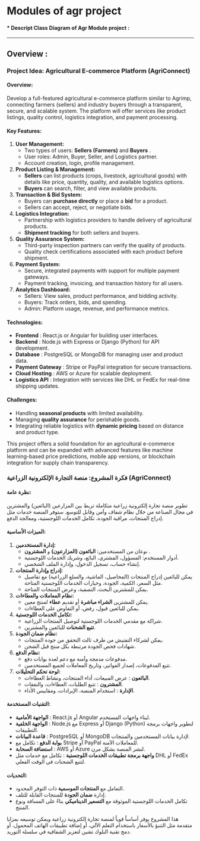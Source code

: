# Modules of agr project

#### *   Descript  Class Diagram of Agr Module project :

---

## Overview :

### **Project Idea: Agricultural E-commerce Platform (AgriConnect)**

#### **Overview:**

Develop a full-featured agricultural e-commerce platform similar to Agrimp, connecting farmers (sellers) and industry buyers through a transparent, secure, and scalable system. The platform will offer services like product listings, quality control, logistics integration, and payment processing.

#### **Key Features:**

1. **User Management:**
   * Two types of users: **Sellers (Farmers)** and  **Buyers** .
   * User roles: Admin, Buyer, Seller, and Logistics partner.
   * Account creation, login, profile management.
2. **Product Listing & Management:**
   * **Sellers** can list products (crops, livestock, agricultural goods) with details like price, quantity, quality, and available logistics options.
   * **Buyers** can search, filter, and view available products.
3. **Transaction & Bid System:**
   * Buyers can **purchase directly** or place a **bid** for a product.
   * Sellers can accept, reject, or negotiate bids.
4. **Logistics Integration:**
   * Partnership with logistics providers to handle delivery of agricultural products.
   * **Shipment tracking** for both sellers and buyers.
5. **Quality Assurance System:**
   * Third-party inspection partners can verify the quality of products.
   * Quality check certifications associated with each product before shipment.
6. **Payment System:**
   * Secure, integrated payments with support for multiple payment gateways.
   * Payment tracking, invoicing, and transaction history for all users.
7. **Analytics Dashboard:**
   * Sellers: View sales, product performance, and bidding activity.
   * Buyers: Track orders, bids, and spending.
   * Admin: Platform usage, revenue, and performance metrics.

#### **Technologies:**

* **Frontend** : React.js or Angular for building user interfaces.
* **Backend** : Node.js with Express or Django (Python) for API development.
* **Database** : PostgreSQL or MongoDB for managing user and product data.
* **Payment Gateway** : Stripe or PayPal integration for secure transactions.
* **Cloud Hosting** : AWS or Azure for scalable deployment.
* **Logistics API** : Integration with services like DHL or FedEx for real-time shipping updates.

#### **Challenges:**

* Handling **seasonal products** with limited availability.
* Managing **quality assurance** for perishable goods.
* Integrating reliable logistics with **dynamic pricing** based on distance and product type.

This project offers a solid foundation for an agricultural e-commerce platform and can be expanded with advanced features like machine learning-based price predictions, mobile app versions, or blockchain integration for supply chain transparency.

### **فكرة المشروع: منصة التجارة الإلكترونية الزراعية (AgriConnect)**

#### **نظرة عامة:**

تطوير منصة تجارة إلكترونية زراعية متكاملة تربط بين المزارعين (البائعين) والمشترين في مجال الصناعة من خلال نظام شفاف وآمن وقابل للتوسع. ستوفر المنصة خدمات مثل إدراج المنتجات، مراقبة الجودة، تكامل الخدمات اللوجستية، ومعالجة الدفع.

#### **الميزات الأساسية:**

1. **إدارة المستخدمين:**
   * نوعان من المستخدمين: **البائعون (المزارعون)** و **المشترون** .
   * أدوار المستخدم: المسؤول، المشتري، البائع، وشريك الخدمات اللوجستية.
   * إنشاء حساب، تسجيل الدخول، وإدارة الملف الشخصي.
2. **إدراج وإدارة المنتجات:**
   * يمكن للبائعين إدراج المنتجات (المحاصيل، الماشية، والسلع الزراعية) مع تفاصيل مثل السعر، الكمية، الجودة، وخيارات الخدمات اللوجستية المتاحة.
   * يمكن للمشترين البحث، التصفية، وعرض المنتجات المتاحة.
3. **نظام المعاملات والعطاءات:**
   * يمكن للمشترين **الشراء مباشرة** أو تقديم **عطاء** لمنتج معين.
   * يمكن للبائعين قبول، رفض، أو التفاوض على العطاءات.
4. **تكامل الخدمات اللوجستية:**
   * شراكة مع مقدمي الخدمات اللوجستية لتوصيل المنتجات الزراعية.
   * **تتبع الشحنات** للبائعين والمشترين.
5. **نظام ضمان الجودة:**
   * يمكن لشركاء التفتيش من طرف ثالث التحقق من جودة المنتجات.
   * شهادات فحص الجودة مرتبطة بكل منتج قبل الشحن.
6. **نظام الدفع:**
   * مدفوعات مدمجة وآمنة مع دعم لعدة بوابات دفع.
   * تتبع المدفوعات، إصدار الفواتير، وتاريخ المعاملات لجميع المستخدمين.
7. **لوحة تحكم التحليلات:**
   * **البائعون** : عرض المبيعات، أداء المنتجات، ونشاط العطاءات.
   * **المشترون** : تتبع الطلبات، العطاءات، والنفقات.
   * **الإدارة** : استخدام المنصة، الإيرادات، ومقاييس الأداء.

#### **التقنيات المستخدمة:**

* **الواجهة الأمامية** : React.js أو Angular لبناء واجهات المستخدم.
* **الواجهة الخلفية** : Node.js مع Express أو Django (Python) لتطوير واجهات برمجة التطبيقات.
* **قاعدة البيانات** : PostgreSQL أو MongoDB لإدارة بيانات المستخدمين والمنتجات.
* **بوابة الدفع** : تكامل مع Stripe أو PayPal للمعاملات الآمنة.
* **استضافة السحابة** : AWS أو Azure لنشر المنصة بشكل مرن.
* **واجهة برمجة تطبيقات الخدمات اللوجستية** : تكامل مع خدمات مثل DHL أو FedEx لتتبع الشحنات في الوقت الفعلي.

#### **التحديات:**

* التعامل مع **المنتجات الموسمية** ذات التوفر المحدود.
* إدارة **ضمان الجودة** للمنتجات القابلة للتلف.
* تكامل الخدمات اللوجستية الموثوقة مع **التسعير الديناميكي** بناءً على المسافة ونوع المنتج.

هذا المشروع يوفر أساساً قوياً لمنصة تجارة إلكترونية زراعية ويمكن توسيعه بمزايا متقدمة مثل التنبؤ بالأسعار باستخدام التعلم الآلي، أو إضافة تطبيقات الهاتف المحمول، أو دمج تقنية البلوك تشين لتعزيز الشفافية في سلسلة التوريد.
